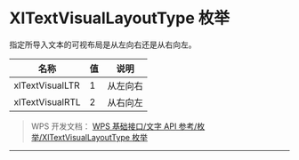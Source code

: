 # XlTextVisualLayoutType 枚举

指定所导入文本的可视布局是从左向右还是从右向左。

| 名称            | 值  | 说明     |
|-----------------|-----|----------|
| xlTextVisualLTR | 1   | 从左向右 |
| xlTextVisualRTL | 2   | 从右向左 |

> WPS 开发文档： [WPS 基础接口/文字 API 参考/枚举/XlTextVisualLayoutType 枚举](https://qn.cache.wpscdn.cn/encs/doc/office_v19/topics/WPS%20%E5%9F%BA%E7%A1%80%E6%8E%A5%E5%8F%A3/%E6%96%87%E5%AD%97%20API%20%E5%8F%82%E8%80%83/%E6%9E%9A%E4%B8%BE/XlTextVisualLayoutType%20%E6%9E%9A%E4%B8%BE.html)

------------------------------------------------------------------------
